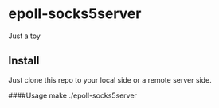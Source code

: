 epoll-socks5server
==================

Just a toy

Install
-------
Just clone this repo to your local side or a remote server side.

####Usage
    make
    ./epoll-socks5server
